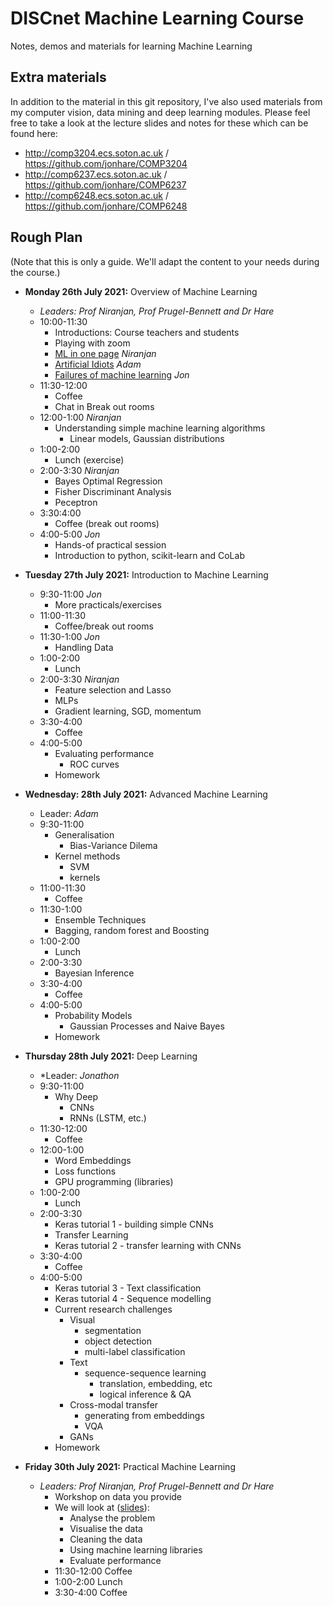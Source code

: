 # DISCnet Machine Learning Course
Notes, demos and materials for learning Machine Learning

## Extra materials

In addition to the material in this git repository, I've also used materials from my computer vision, data mining and deep learning modules. Please feel free to take a look at the lecture slides and notes for these which can be found here:

- http://comp3204.ecs.soton.ac.uk / https://github.com/jonhare/COMP3204
- http://comp6237.ecs.soton.ac.uk / https://github.com/jonhare/COMP6237
- http://comp6248.ecs.soton.ac.uk / https://github.com/jonhare/COMP6248

## Rough Plan

(Note that this is only a guide. We'll adapt the content to your needs during the course.)

- **Monday 26th July 2021:** Overview of Machine Learning
  + *Leaders: Prof Niranjan, Prof Prugel-Bennett and Dr Hare*
  + 10:00-11:30
    * Introductions:  Course teachers and students
    * Playing with zoom
    * [ML in one page](https://github.com/jonhare/DISCnetMachineLearningCourse/raw/master/Monday/SummerSchool_NiranjanOnePage.pdf) _Niranjan_
    * [Artificial Idiots](https://github.com/jonhare/DISCNetMachineLearningCourse/blob/master/Monday/talk.pdf) _Adam_
    * [Failures of machine learning](https://github.com/jonhare/DISCNetMachineLearningCourse/blob/master/Monday/ML-failures.md) _Jon_
  + 11:30-12:00
    * Coffee
    * Chat in Break out rooms
  + 12:00-1:00 _Niranjan_
    * Understanding simple machine learning algorithms
      * Linear models, Gaussian distributions
  + 1:00-2:00
    * Lunch (exercise)
  + 2:00-3:30 _Niranjan_
    * Bayes Optimal Regression 
    * Fisher Discriminant Analysis
    * Peceptron
  + 3:30:4:00
    * Coffee (break out rooms)
  + 4:00-5:00 _Jon_
    * Hands-of practical session
    * Introduction to python, scikit-learn and CoLab
 
- **Tuesday 27th July 2021:** Introduction to Machine Learning
  + 9:30-11:00 _Jon_
    * More practicals/exercises
  + 11:00-11:30
    * Coffee/break out rooms
  + 11:30-1:00 _Jon_
    * Handling Data
  + 1:00-2:00
    * Lunch
  + 2:00-3:30 _Niranjan_
    * Feature selection and Lasso
    * MLPs
    * Gradient learning, SGD, momentum
  + 3:30-4:00
    * Coffee
  + 4:00-5:00
    * Evaluating performance
      * ROC curves
    * Homework
    
- **Wednesday: 28th July 2021:** Advanced Machine Learning
  + Leader: _Adam_
  + 9:30-11:00
    * Generalisation
      * Bias-Variance Dilema
    * Kernel methods
      * SVM
      * kernels
  + 11:00-11:30
    * Coffee
  + 11:30-1:00
     * Ensemble Techniques
      * Bagging, random forest and Boosting
  + 1:00-2:00
    * Lunch
  + 2:00-3:30
    * Bayesian Inference
  + 3:30-4:00
    * Coffee
  + 4:00-5:00
    * Probability Models
      * Gaussian Processes and Naive Bayes
    * Homework
- **Thursday 28th July 2021:** Deep Learning
  + *Leader: _Jonathon_
  + 9:30-11:00
    * Why Deep
      * CNNs
      * RNNs (LSTM, etc.)
  + 11:30-12:00
    * Coffee
  + 12:00-1:00
    * Word Embeddings
    * Loss functions
    * GPU programming (libraries)
  + 1:00-2:00
    * Lunch
  + 2:00-3:30
    * Keras tutorial 1 - building simple CNNs
    * Transfer Learning
    * Keras tutorial 2 - transfer learning with CNNs
  + 3:30-4:00
    * Coffee
  + 4:00-5:00
    * Keras tutorial 3 - Text classification
    * Keras tutorial 4 - Sequence modelling
    * Current research challenges
      - Visual
        + segmentation
        + object detection
        + multi-label classification
      - Text
        + sequence-sequence learning
          * translation, embedding, etc
          * logical inference & QA
      - Cross-modal transfer
        + generating from embeddings
        + VQA
      - GANs
    * Homework
- **Friday 30th July 2021:** Practical Machine Learning
  + *Leaders: Prof Niranjan, Prof Prugel-Bennett and Dr Hare*
    * Workshop on data you provide
    * We will look at ([slides](https://github.com/jonhare/DISCnetMachineLearningCourse/blob/master/Friday/projects.pdf)):
      * Analyse the problem
      * Visualise the data
      * Cleaning the data
      * Using machine learning libraries
      * Evaluate performance
    * 11:30-12:00 Coffee
    * 1:00-2:00 Lunch
    * 3:30-4:00 Coffee

